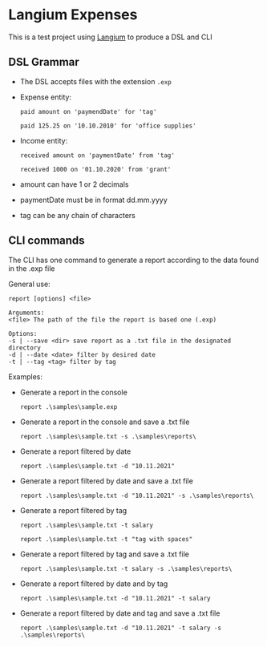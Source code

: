 # Langium Expenses
This is a test project using [Langium](https://github.com/langium/langium) to produce a DSL and CLI

## DSL Grammar
* The DSL accepts files with the extension ```.exp```
* Expense entity:
  ```
  paid amount on 'paymendDate' for 'tag'
  ```
  ```
  paid 125.25 on '10.10.2010' for 'office supplies'
  ```
* Income entity:
    ```
    received amount on 'paymentDate' from 'tag' 
    ```
    ```
    received 1000 on '01.10.2020' from 'grant'
    ```

* amount can have 1 or 2 decimals
* paymentDate must be in format dd.mm.yyyy
* tag can be any chain of characters

## CLI commands
The CLI has one command to generate a report according to the data found in the .exp file

General use:
```
report [options] <file>

Arguments:
<file> The path of the file the report is based one (.exp)

Options:
-s | --save <dir> save report as a .txt file in the designated directory
-d | --date <date> filter by desired date
-t | --tag <tag> filter by tag
```

Examples:
* Generate a report in the console
  ```
  report .\samples\sample.exp
  ```
* Generate a report in the console and save a .txt file
  ```
  report .\samples\sample.txt -s .\samples\reports\
  ```
* Generate a report filtered by date
  ```
  report .\samples\sample.txt -d "10.11.2021"
  ```
* Generate a report filtered by date and save a .txt file
  ```
  report .\samples\sample.txt -d "10.11.2021" -s .\samples\reports\
  ```
* Generate a report filtered by tag
  ```
  report .\samples\sample.txt -t salary
  ```
  ```
  report .\samples\sample.txt -t "tag with spaces"
  ```
* Generate a report filtered by tag and save a .txt file
  ```
  report .\samples\sample.txt -t salary -s .\samples\reports\
  ```
* Generate a report filtered by date and by tag
  ```
  report .\samples\sample.txt -d "10.11.2021" -t salary
  ```
* Generate a report filtered by date and tag and save a .txt file
  ```
  report .\samples\sample.txt -d "10.11.2021" -t salary -s .\samples\reports\
  ```

